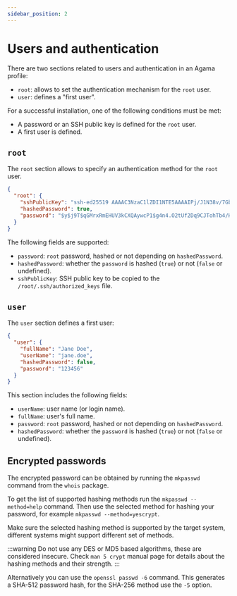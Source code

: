 ```yaml
---
sidebar_position: 2
---
```


# Users and authentication

There are two sections related to users and authentication in an Agama profile:

- `root`: allows to set the authentication mechanism for the `root` user.
- `user`: defines a "first user".

For a successful installation, one of the following conditions must be met:

- A password or an SSH public key is defined for the `root` user.
- A first user is defined.

## `root`

The `root` section allows to specify an authentication method for the `root` user.

```json
{
  "root": {
    "sshPublicKey": "ssh-ed25519 AAAAC3NzaC1lZDI1NTE5AAAAIPj/J1N38v/7Gbxz5A6jiSBhLbUwrJOVlBxDQhuW8tvg user@example.net",
    "hashedPassword": true,
    "password": "$y$j9T$qGMrxRmEHUV3kCXQAywcP1$g4n4.O2tUf2Dq9CJTohTb4/HJ9Wdzr2Z33MD8srkPV1"
  }
}
```

The following fields are supported:

- `password`: `root` password, hashed or not depending on `hashedPassword`.
- `hashedPassword`: whether the `password` is hashed (`true`) or not (`false` or undefined).
- `sshPublicKey`: SSH public key to be copied to the `/root/.ssh/authorized_keys` file.

## `user`

The `user` section defines a first user:

```json
{
  "user": {
    "fullName": "Jane Doe",
    "userName": "jane.doe",
    "hashedPassword": false,
    "password": "123456"
  }
}
```

This section includes the following fields:

- `userName`: user name (or login name).
- `fullName`: user's full name.
- `password`: `root` password, hashed or not depending on `hashedPassword`.
- `hashedPassword`: whether the `password` is hashed (`true`) or not (`false` or undefined).

## Encrypted passwords

The encrypted password can be obtained by running the `mkpasswd` command from the `whois` package.

To get the list of supported hashing methods run the `mkpasswd --method=help` command. Then use the
selected method for hashing your password, for example `mkpasswd --method=yescrypt`.

Make sure the selected hashing method is supported by the target system, different systems might
support different set of methods.

:::warning
Do not use any DES or MD5 based algorithms, these are considered insecure. Check `man 5 crypt`
manual page for details about the hashing methods and their strength.
:::

Alternatively you can use the `openssl passwd -6` command. This generates a SHA-512 password hash,
for the SHA-256 method use the `-5` option.
